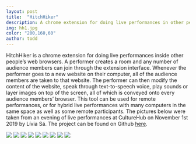 ```yaml
---
layout: post
title:  "HitchHiker"
description: A chrome extension for doing live performances in other people's web browsers.
img: hh1.jpg
color: "200,160,60"
author: todd
---
```


HitchHiker is a chrome extension for doing live performances inside other people’s web browsers. A performer creates a room and any number of audience members can join through the extension interface. Whenever the performer goes to a new website on their computer, all of the audience members are taken to that website. The performer can then modify the content of the website, speak through text-to-speech voice, play sounds or layer images on top of the screen, all of which is conveyed onto every audience members’ browser. This tool can be used for remote performances, or for hybrid live performances with many computers in the same space as well as some remote participants. The pictures below were taken from an evening of live performances at CultureHub on November 1st 2019 by Lívia Sá. The project can be found on Github [here](https://github.com/toddwords/HitchHiker).

![](/images/hh1.jpg)
![](/images/alan2.jpg)
![](/images/hh3.jpg)
![](/images/hh4.jpg)
![](/images/hh5.jpg)
![](/images/hh7.jpg)
![](/images/hh8.jpg)
![](/images/hh9.jpg)
![](/images/hh2.jpg)
